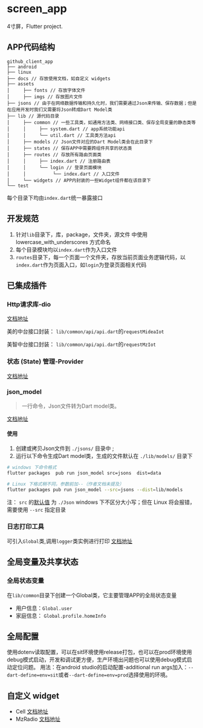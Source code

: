 # screen_app

4寸屏，Flutter project.

## APP代码结构

```
github_client_app
├── android
├── linux
├── docs // 存放使用文档，如自定义 widgets
├── assets
│     ├── fonts // 存放字体文件
│     ├── imgs // 存放图片文件
├── jsons // 由于在网络数据传输和持久化时，我们需要通过Json来传输、保存数据；但是在应用开发时我们又需要将Json转成Dart Model类
├── lib // 源代码目录
│     ├── common // 一些工具类，如通用方法类、网络接口类、保存全局变量的静态类等
│     │     ├── system.dart // app系统功能api
│     │     └── util.dart // 工具类方法api
│     ├── models // Json文件对应的Dart Model类会在此目录下   
│     ├── states // 保存APP中需要跨组件共享的状态类
│     ├── routes // 存放所有路由页面类
│     │     ├── index.dart // 注册路由表
│     │     └── login // 登录页面模块
│     │          └── index.dart // 入口文件
│     └── widgets // APP内封装的一些Widget组件都在该目录下
└── test
```

每个目录下均由`index.dart`统一暴露接口

## 开发规范
1. 针对`lib`目录下，库，package，文件夹，源文件 中使用 lowercase_with_underscores 方式命名
2. 每个目录模块均以`index.dart`作为入口文件
3. `routes`目录下，每一个页面一个文件夹，存放当前页面业务逻辑代码，以`index.dart`作为页面入口，如`login`为登录页面相关代码

## 已集成插件
### Http请求库-dio
[文档地址](https://github.com/flutterchina/dio/blob/develop/README-ZH.md)

美的中台接口封装： `lib/common/api/api.dart`的`requestMideaIot`

美智中台接口封装： `lib/common/api/api.dart`的`requestMzIot`

### 状态 (State) 管理-Provider
[文档地址](https://pub.flutter-io.cn/packages/provider)

### json_model
> 一行命令，Json文件转为Dart model类。

[文档地址](https://pub.flutter-io.cn/packages/json_model)

#### 使用
1. 创建或拷贝Json文件到 `./jsons/` 目录中 ;
2. 运行以下命令生成Dart model类，生成的文件默认在 `./lib/models/` 目录下

```bash
# windows 下命令格式
flutter packages  pub run json_model src=jsons  dist=data

# Linux 下格式稍不同，参数前加--（作者文档未提及）
flutter packages pub run json_model --src=jsons --dist=lib/models
```

注：
`src` 的[默认值](https://github.com/flutterchina/json_model/blob/master/bin/json_model.dart#L21) 为 `./Json`
windows 下不区分大小写；但在 Linux 将会报错，需要使用 `--src` 指定目录

### 日志打印工具
可引入`Global`类,调用`logger`类实例进行打印
[文档地址](https://pub.flutter-io.cn/packages/logger)

## 全局变量及共享状态

### 全局状态变量
在`lib/common`目录下创建一个Global类，它主要管理APP的全局状态变量

- 用户信息：`Global.user`
- 家庭信息： `Global.profile.homeInfo`

## 全局配置
使用dotenv读取配置，可以在sit环境使用release打包，也可以在prod环境使用debug模式启动，开发和调试更方便，生产环境出问题也可以使用debug模式启动定位问题。
用法：在android studio的启动配置-additional run args加入：`--dart-define=env=sit`或者`--dart-define=env=prod`选择使用的环境。


## 自定义 widget
- Cell [文档地址](./docs/cell.md)
- MzRadio [文档地址](./docs/mz_radio.md)